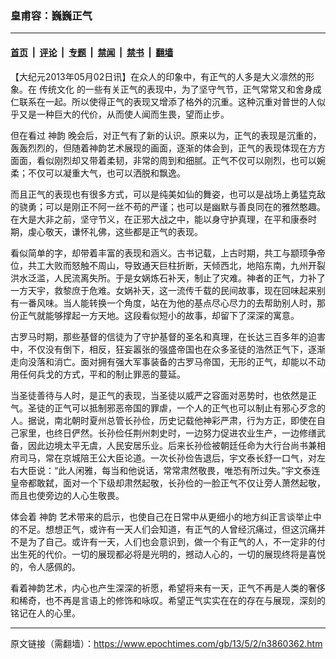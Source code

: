 ### 皇甫容：巍巍正气

---

#### [首页](../../../..?n3860362) &nbsp;|&nbsp; [评论](../../../../../epoch-comment?n3860362) &nbsp;|&nbsp; [专题](../../../../../epoch-special?n3860362) &nbsp;|&nbsp; [禁闻](../../../../../epoch-news?n3860362) &nbsp;|&nbsp; [禁书](../../../../../books?n3860362) &nbsp;|&nbsp; [翻墙](https://github.com/gfw-breaker/nogfw/blob/master/README.md?n3860362)


<div class="post_content" id="artbody" itemprop="articleBody">
 <!-- article content begin -->
 <p>
  【大纪元2013年05月02日讯】在众人的印象中，有正气的人多是大义凛然的形象。在
  <ok href="https://www.epochtimes.com/gb/tag/%E4%BC%A0%E7%BB%9F%E6%96%87%E5%8C%96.html">
   传统文化
  </ok>
  的一些有关正气的表现中，为了坚守气节，正气常常又和舍身成仁联系在一起。所以使得正气的表现又增添了格外的沉重。这种沉重对普世的人似乎又是一种巨大的代价，从而使人闻而生畏，望而止步。
 </p>
 <p>
  但在看过
  <ok href="https://www.epochtimes.com/gb/tag/%E7%A5%9E%E9%9F%B5.html">
   神韵
  </ok>
  晚会后，对正气有了新的认识。原来以为，正气的表现是沉重的，轰轰烈烈的，但随着神韵艺术展现的画面，逐渐的体会到，正气的表现体现在方方面面，看似刚烈却又带着柔韧，非常的周到和细腻。正气不仅可以刚烈，也可以婉柔；不仅可以凝重大气，也可以洒脱和飘逸。
 </p>
 <p>
  而且正气的表现也有很多方式，可以是纯美如仙的舞姿，也可以是战场上勇猛克敌的骁勇；可以是刚正不阿一丝不苟的严谨；也可以是幽默与善良同在的雅然憨趣。在大是大非之前，坚守节义，在正邪大战之中，能以身守护真理，在平和康泰时期，虔心敬天，谦怀礼佛，这些都是正气的表现。
 </p>
 <p>
  看似简单的字，却带着丰富的表现和涵义。古书记载，上古时期，共工与颛顼争帝位，共工大败而怒触不周山，导致通天巨柱折断，天倾西北，地陷东南，九州开裂洪水泛滥，人民流离失所。于是女娲炼石补天，制止了灾难。神者的正气，力补了一方天宇，救黎庶于危难。女娲补天，这一流传千载的民间故事，现在回味起来别有一番风味。当人能转换一个角度，站在为他的基点尽心尽力的去帮助别人时，那份正气就能够撑起一方天地。这段看似短小的故事，却留下了深深的寓意。
 </p>
 <p>
  古罗马时期，那些基督的信徒为了守护基督的圣名和真理，在长达三百多年的迫害中，不仅没有倒下，相反，狂妄嚣张的强盛帝国也在众多圣徒的浩然正气下，逐渐走向没落和消亡。面对拥有强大军事装备的古罗马帝国，无形的正气，却能以不动用任何兵戈的方式，平和的制止罪恶的蔓延。
 </p>
 <p>
  当圣徒善待与人时，是正气的表现，当圣徒以威严之容面对恶势时，也依然是正气。圣徒的正气可以抵制邪恶帝国的罪虐，一个人的正气也可以制止有邪心歹念的人。据说，南北朝时夏州总管长孙俭，历史记载他神彩严肃，行为方正，即使在自己家里，也终日俨然。长孙俭任荆州刺史时，一边努力促进农业生产，一边修缮武备，因此边境太平无虞，人民安居乐业。后来长孙俭被朝廷任命为大行台尚书兼相府司马，常在京城陪王公大臣论道。一次长孙俭告退后，宇文泰长舒一口气，对左右大臣说：“此人闲雅，每当和他说话，常常肃然敬畏，唯恐有所过失。”宇文泰连皇帝都敢弑，面对一个下级却肃然起敬，长孙俭的一脸正气不仅让旁人萧然起敬，而且也使旁边的人心生敬畏。
 </p>
 <p>
  体会着
  <ok href="https://www.epochtimes.com/gb/tag/%E7%A5%9E%E9%9F%B5.html">
   神韵
  </ok>
  艺术带来的启示，也使自己在日常中从更细小的地方纠正言谈举止中的不足。想想正气，或许有一天人们会知道，有正气的人曾经沉痛过，但这沉痛并不是为了自己。或许有一天，人们也会意识到，做一个有正气的人，不一定非的付出生死的代价。一切的展现都必将是光明的，撼动人心的，一切的展现终将是喜悦的，令人感佩的。
 </p>
 <p>
  看着神韵艺术，内心也产生深深的祈愿，希望将来有一天，正气不再是人类的奢侈和稀奇，也不再是言语上的修饰和咏叹。希望正气实实在在的存在与展现，深刻的铭记在人的心里。
 </p>
 <!-- article content end -->
 <div id="below_article_ad">
 </div>
</div>


---

原文链接（需翻墙）：https://www.epochtimes.com/gb/13/5/2/n3860362.htm